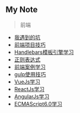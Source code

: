 My Note
--------
> 前端

- [我遇到的坑](我遇到的坑/我遇到的坑.md)
- [前端项目技巧](前端项目技巧/前端项目技巧.md)
- [Handlebars模板引擎学习](Handlebars模板引擎学习/Handlebars模板引擎学习.md)
- [正则表达式](正则表达式/正则表达式.md)
- [前端案例学习](前端案例学习/index.md)
- [gulp使用技巧](gulp使用技巧/gulp使用技巧.md)
- [VueJs学习](VueJs学习/VueJs学习.md)
- [ReactJs学习](ReactJs学习/ReactJs学习.md)
- [AngularJs学习](AngularJs学习/AngularJs学习.md)
- [ECMAScript6.0学习](ECMAScript6.0学习/ECMAScript6.0学习.md)
